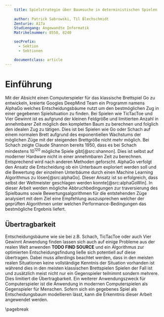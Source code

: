 ```yaml
---
    title: Spielstrategie über Baumsuche in deterministischen Spielen
    
    author: Patrick Sabrowski, Til Blechschmidt
    Zenturie: A17a
    Studiengang: Angewandte Informatik
    Matrikelnummer: 8558, 8240

    secPrefix:
      - Sektion
      - Sektionen

    documentclass: article
---
```


# Einführung

Mit der Absicht einen Computerspieler für das klassische Brettspiel Go zu entwickeln, kreierte Googles DeepMind Team ein Programm namens AlphaGo welches Entscheidungsbäume nutzt um den bestmöglichen Zug in einer gegebenen Spielsituation zu finden. Bei Spielen wie TicTacToe und Vier Gewinnt ist es aufgrund der kleinen Feldgröße und limitierten Anzahl in annehmbarer Zeit möglich den kompletten Baum zu berechnen und folglich den idealen Zug zu tätigen. Dies ist bei Spielen wie Go oder Schach auf einem normalen Brett aufgrund des exponentiellen Wachstums der möglichen Züge mit der steigenden Brettgröße nicht mehr möglich. Bei Schach zeigte Claude Shannon bereits 1950, dass es bei Schach mindestens $10^{120}$ mögliche Spiele gibt[@src:shannon]. Dies ist selbst auf moderner Hardware nicht in einer annehmbaren Zeit zu berechnen. Entsprechend wird nach anderen Methoden geforscht. AlphaGo verfolgt den Ansatz die Entscheidung ob ein Unterbaum exploriert werden soll und die Bewertung der einzelnen Unterbäume durch einen Machine Learning Algorithmus zu lösen[@src:alphaGo]. Dieser Ansatz ist so erfolgreich, dass selbst der Weltmeister geschlagen werden konnte[@src:alphaGoWin].
In dieser Arbeit werden mögliche Abbruchbedingungen zur traversierung des Spielbaums sowie Bewertungsalgorithmen für die entstehenden Züge analysiert mit dem Ziel eine Empfehlung auszusprechen welcher der geprüften Algorithmen unter welchen Performance-Bedingungen das bestmögliche Ergebnis liefert.

## Übertragbarkeit

Entscheidungsbäume wie sie bei z.B. Schach, TicTacToe oder auch Vier Gewinnt Anwendung finden lassen sich auch auf einige Probleme aus der realen Welt anwenden **TODO FIND SOURCE** und ein Algorithmus zur optimierten Entscheidungsfindung ließe sich potentiell auf diese übertragen. Dabei muss allerdings beachtet werden, dass in den meisten realen Situationen keine vollständige Kenntnis der Situation vorhanden ist während dies in den meisten klassischen Brettspielen Spielen der Fall ist und zusätzlich meist nicht nur ein Gegenspieler teilnimmt sondern mehrere. Dies limitiert die Übertragbarkeit.
Ein weiterer Anwendungszweck für Computerspieler ist die Anwendung in modernen Computerspielen als Gegenspieler für Menschen. Sofern sich ein gegebenes Spiel als Entscheidungsbaum modellieren lässt, kann die Erkenntnis dieser Arbeit angewendet werden.

\pagebreak
